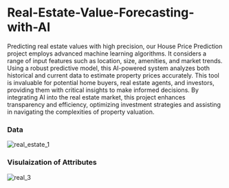 # Real-Estate-Value-Forecasting-with-AI

Predicting real estate values with high precision, our House Price Prediction project employs advanced machine learning algorithms. It considers a range of input features such as location, size, amenities, and market trends. Using a robust predictive model, this AI-powered system analyzes both historical and current data to estimate property prices accurately. This tool is invaluable for potential home buyers, real estate agents, and investors, providing them with critical insights to make informed decisions. By integrating AI into the real estate market, this project enhances transparency and efficiency, optimizing investment strategies and assisting in navigating the complexities of property valuation.

### Data
![real_estate_1](https://github.com/zainali89/Real-Estate-Value-Forecasting-with-AI/assets/75775907/f1564c0b-6dbf-4fb1-91ac-0b0479c2ad7e)

### Visulaization of Attributes
![real_3](https://github.com/zainali89/Real-Estate-Value-Forecasting-with-AI/assets/75775907/a11b1f7d-590d-44b8-8ea4-60ee04527eee)
